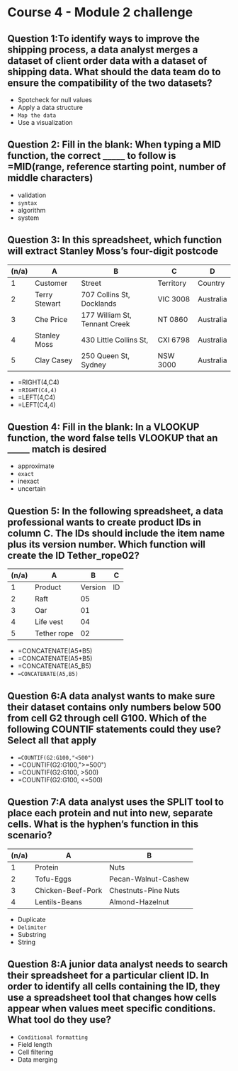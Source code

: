 # Course 4 - Module 2 challenge

## Question 1:To identify ways to improve the shipping process, a data analyst merges a dataset of client order data with a dataset of shipping data. What should the data team do to ensure the compatibility of the two datasets?

- Spotcheck for null values
- Apply a data structure
- `Map the data`
- Use a visualization

## Question 2: Fill in the blank: When typing a MID function, the correct _____ to follow is =MID(range, reference starting point, number of middle characters)

- validation
- `syntax`
- algorithm
- system

## Question 3: In this spreadsheet, which function will extract Stanley Moss’s four-digit postcode

|(n/a)|A|B|C|D|
|-----|-|-|-|-|
|1|Customer|Street|Territory|Country|
|2|Terry Stewart|707 Collins St, Docklands |VIC 3008|Australia|
|3|Che Price|177 William St, Tennant Creek |NT 0860|Australia|
|4|Stanley Moss|430 Little Collins St, |CXI 6798|Australia|
|5|Clay Casey|250 Queen St, Sydney |NSW 3000|Australia|

- =RIGHT(4,C4)
- =`RIGHT(C4,4)`
- =LEFT(4,C4)
- =LEFT(C4,4)

## Question 4: Fill in the blank: In a VLOOKUP function, the word false tells VLOOKUP that an _____ match is desired

- approximate
- `exact`
- inexact
- uncertain

## Question 5: In the following spreadsheet, a data professional wants to create product IDs in column C. The IDs should include the item name plus its version number. Which function will create the ID Tether_rope02?

|(n/a)|A|B|C|
|-----|-|-|-|
|1|Product|Version|ID|
|2|Raft|05|
|3|Oar|01 |
|4|Life vest|04|
|5|Tether rope|02

- =CONCATENATE(A5*B5)
- =CONCATENATE(A5+B5)
- =CONCATENATE(A5_B5)
- `=CONCATENATE(A5,B5)`

## Question 6:A data analyst wants to make sure their dataset contains only numbers below 500 from cell G2 through cell G100. Which of the following COUNTIF statements could they use? Select all that apply

- `=COUNTIF(G2:G100,"<500")`
- =COUNTIF(G2:G100,">=500")
- =COUNTIF(G2:G100, >500)
- =COUNTIF(G2:G100, <=500)

## Question 7:A data analyst uses the SPLIT tool to place each protein and nut into new, separate cells. What is the hyphen’s function in this scenario?

|(n/a)|A|B|
|-----|-|-|
|1|Protein|Nuts|
|2|Tofu-Eggs|Pecan-Walnut-Cashew|
|3|Chicken-Beef-Pork|Chestnuts-Pine Nuts|
|4|Lentils-Beans|Almond-Hazelnut|

- Duplicate
- `Delimiter`
- Substring
- String

## Question 8:A junior data analyst needs to search their spreadsheet for a particular client ID. In order to identify all cells containing the ID, they use a spreadsheet tool that changes how cells appear when values meet specific conditions. What tool do they use?

- `Conditional formatting`
- Field length
- Cell filtering
- Data merging